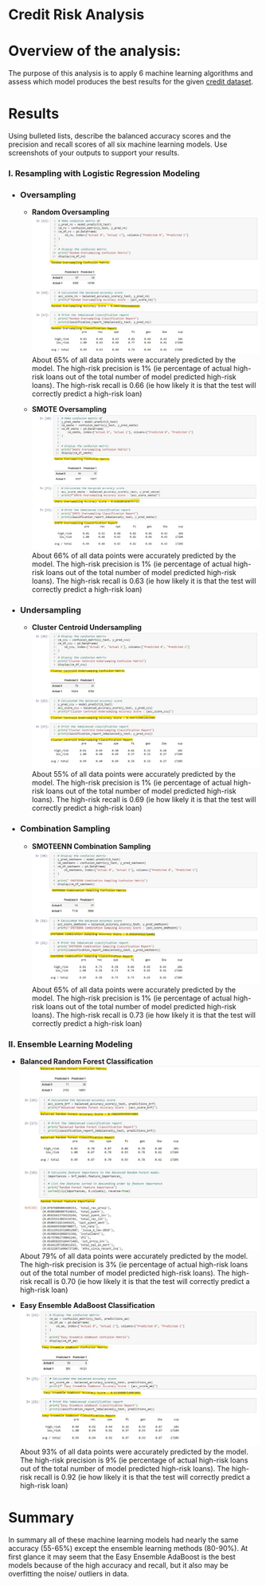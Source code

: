 # Credit Risk Analysis

# Overview of the analysis: 
The purpose of this analysis is to apply 6 machine learning algorithms and assess which model produces the best results for the given [credit dataset](https://github.com/nsmeltz/Credit_Risk_Analysis/blob/0f3846712b105e79d36c388d4bdbc2354fadf271/LoanStats_2019Q1.csv).

# Results 

Using bulleted lists, describe the balanced accuracy scores and the precision and recall scores of all six machine learning models. Use screenshots of your outputs to support your results.

### I. Resampling with Logistic Regression Modeling

  - ### Oversampling
    - **Random Oversampling**                                                                            
    ![Random Oversampling](https://github.com/nsmeltz/Credit_Risk_Analysis/blob/8f288df3588427d9023a88b996eb33d27e2d4e8d/Images/random_oversampling.jpg)
    About 65% of all data points were accurately predicted by the model. The high-risk precision is 1% (ie percentage of actual high-risk loans out of the total number of model predicted high-risk loans). The high-risk recall is 0.66 (ie how likely it is that the test will correctly predict a high-risk loan)
    
    - **SMOTE Oversampling**
    ![SMOTE Oversampling](https://github.com/nsmeltz/Credit_Risk_Analysis/blob/8f288df3588427d9023a88b996eb33d27e2d4e8d/Images/smote_oversampling.jpg)
    About 66% of all data points were accurately predicted by the model. The high-risk precision is 1% (ie percentage of actual high-risk loans out of the total number of model predicted high-risk loans). The high-risk recall is 0.63 (ie how likely it is that the test will correctly predict a high-risk loan)
    
  - ### Undersampling
    - **Cluster Centroid Undersampling**
    ![Cluster Centroid Undersampling](https://github.com/nsmeltz/Credit_Risk_Analysis/blob/0e58922b7860f5c20419b1f405ab33f9bc3c3afc/Images/cluster_centroid_undersampling.jpg)
    About 55% of all data points were accurately predicted by the model. The high-risk precision is 1% (ie percentage of actual high-risk loans out of the total number of model predicted high-risk loans). The high-risk recall is 0.69 (ie how likely it is that the test will correctly predict a high-risk loan)
    
  - ### Combination Sampling  
    - **SMOTEENN Combination Sampling**
    ![SMOTEENN Combo Sampling](https://github.com/nsmeltz/Credit_Risk_Analysis/blob/0e58922b7860f5c20419b1f405ab33f9bc3c3afc/Images/smoteenn_combosampling.jpg)
    About 65% of all data points were accurately predicted by the model. The high-risk precision is 1% (ie percentage of actual high-risk loans out of the total number of model predicted high-risk loans). The high-risk recall is 0.73 (ie how likely it is that the test will correctly predict a high-risk loan)
    
### II. Ensemble Learning Modeling
  - **Balanced Random Forest Classification**
  ![Balanced Random Forest Classification](https://github.com/nsmeltz/Credit_Risk_Analysis/blob/fcf5bf6872fc110a0f548d9ca1a7af36e6f35c5d/Images/balanced_random_forest_classification.jpg)
  About 79% of all data points were accurately predicted by the model. The high-risk precision is 3% (ie percentage of actual high-risk loans out of the total number of model predicted high-risk loans). The high-risk recall is 0.70 (ie how likely it is that the test will correctly predict a high-risk loan)
  
  - **Easy Ensemble AdaBoost Classification**
  ![Easy Ensemble AdaBoost Classification](https://github.com/nsmeltz/Credit_Risk_Analysis/blob/fcf5bf6872fc110a0f548d9ca1a7af36e6f35c5d/Images/easy_ensemble_adaboost_classification.jpg)
  About 93% of all data points were accurately predicted by the model. The high-risk precision is 9% (ie percentage of actual high-risk loans out of the total number of model predicted high-risk loans). The high-risk recall is 0.92 (ie how likely it is that the test will correctly predict a high-risk loan)

# Summary 

In summary all of these machine learning models had nearly the same accuracy (55-65%) except the ensemble learning methods (80-90%). At first glance it may seem that the Easy Ensemble AdaBoost is the best models because of the high accuracy and recall, but it also may be overfitting the noise/ outliers in data.  
